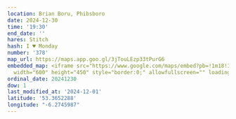 ```yaml
---
location: Brian Boru, Phibsboro
date: 2024-12-30
time: '19:30'
end_date: ''
hares: Stitch
hash: I ♥ Monday
number: '378'
map_url: https://maps.app.goo.gl/3jTouLEzp33tPurG6
embedded_map: <iframe src="https://www.google.com/maps/embed?pb=!1m18!1m12!1m3!1d2380.7723614634315!2d-6.274598687484126!3d53.36522877319467!2m3!1f0!2f0!3f0!3m2!1i1024!2i768!4f13.1!3m3!1m2!1s0x48670e781a3a5b6b%3A0x3a5225ade5f8369b!2sHedigans%20%22The%20Brian%20Boru%22!5e0!3m2!1sen!2sie!4v1733084033554!5m2!1sen!2sie"
  width="600" height="450" style="border:0;" allowfullscreen="" loading="lazy" referrerpolicy="no-referrer-when-downgrade"></iframe>
ordinal_date: 20241230
dow: 1
last_modified_at: '2024-12-01'
latitude: '53.3652288'
longitude: "-6.2745987"
---
```


